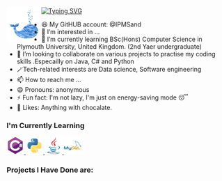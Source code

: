 <img align="left" width="80" height="80" src="gip.gif">
  <a href="https://git.io/typing-svg">
    <img src="https://readme-typing-svg.demolab.com?font=Fira+Code&weight=400&size=25&duration=3500&pause=100&color=0096FF&background=FFE33F00&center=true&width=636&lines=Hi+!;I'm+Maheshika+Sandamini" alt="Typing SVG">
  </a>
</p>



- 😆  My GitHUB account: @IPMSand                                                                                                  
- 👀 I’m interested in ...
-  🌱 I’m currently learning BSc(Hons) Computer Science in Plymouth University, United Kingdom. (2nd Yaer undergraduate)
- 💞️ I’m looking to collaborate on various projects to practise my coding skills .Especailly on Java, C# and Python
- 🪄Tech-related interests are Data science, Software engineering 
- 📫 How to reach me ...
- 😄 Pronouns: anonymous 
- ⚡ Fun fact: I'm not lazy, I'm just on energy-saving mode 😴
- 🍫 Likes: Anything with chocalate.


<h3 align="left">I'm Currently Learning </h3>
<p align="left"> <a href="https://www.w3schools.com/cs/" target="_blank" rel="noreferrer"> <img src="https://raw.githubusercontent.com/devicons/devicon/master/icons/csharp/csharp-original.svg" alt="csharp" width="40" height="40"/> </a> <a href="https://www.python.org" target="_blank" rel="noreferrer"> <img src="https://raw.githubusercontent.com/devicons/devicon/master/icons/python/python-original.svg" alt="python" width="40" height="40"/> </a><a href="https://www.java.com" target="_blank" rel="noreferrer"> <img src="https://raw.githubusercontent.com/devicons/devicon/master/icons/java/java-original.svg" alt="java" width="40" height="40"/> </a> <a href="https://www.mysql.com/" target="_blank" rel="noreferrer"> <img src="https://raw.githubusercontent.com/devicons/devicon/master/icons/mysql/mysql-original-wordmark.svg" alt="mysql" width="40" height="40"/> </a>  </p>
<h3 align="left">Projects I Have Done are: </h3>

  
<!---
IPMSand/IPMSand is a ✨ special ✨ repository because its `README.md` (this file) appears on your GitHub profile.
You can click the Preview link to take a look at your changes.
--->
